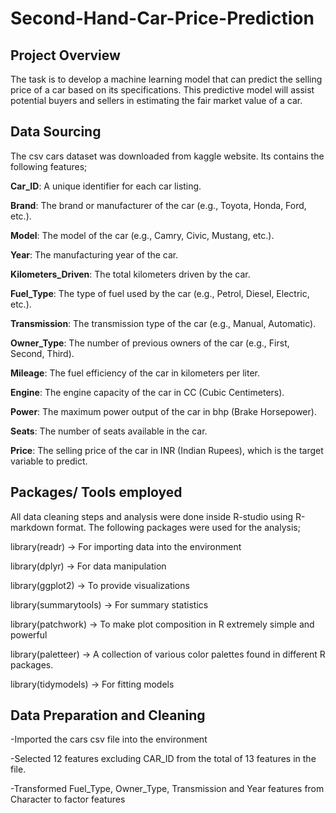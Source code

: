 # Second-Hand-Car-Price-Prediction

## Project Overview

The task is to develop a machine learning model that can predict the selling price of a car based on its specifications. This predictive model will assist potential buyers and sellers in estimating the fair market value of a car.

## Data Sourcing

The csv cars dataset was downloaded from kaggle website. Its contains the following features;

**Car_ID**: A unique identifier for each car listing.

**Brand**: The brand or manufacturer of the car (e.g., Toyota, Honda, Ford, etc.).

**Model**: The model of the car (e.g., Camry, Civic, Mustang, etc.).

**Year**: The manufacturing year of the car.

**Kilometers_Driven**: The total kilometers driven by the car.

**Fuel_Type**: The type of fuel used by the car (e.g., Petrol, Diesel, Electric, etc.).

**Transmission**: The transmission type of the car (e.g., Manual, Automatic).

**Owner_Type**: The number of previous owners of the car (e.g., First, Second, Third).

**Mileage**: The fuel efficiency of the car in kilometers per liter.

**Engine**: The engine capacity of the car in CC (Cubic Centimeters).

**Power**: The maximum power output of the car in bhp (Brake Horsepower).

**Seats**: The number of seats available in the car.

**Price**: The selling price of the car in INR (Indian Rupees), which is the target variable to predict.

## Packages/ Tools employed

All data cleaning steps and analysis were done inside R-studio using R-markdown format. The following packages were used for the analysis;

library(readr) -> For importing data into the environment

library(dplyr) -> For data manipulation

library(ggplot2) -> To provide visualizations

library(summarytools) -> For summary statistics

library(patchwork) -> To make plot composition in R extremely simple and powerful

library(paletteer) -> A collection of various color palettes found in different R packages.

library(tidymodels) -> For fitting models

## Data Preparation and Cleaning

-Imported the cars csv file into the environment

-Selected 12 features excluding CAR_ID from the total of 13 features in the file.

-Transformed Fuel_Type, Owner_Type, Transmission and Year features from Character to factor features


